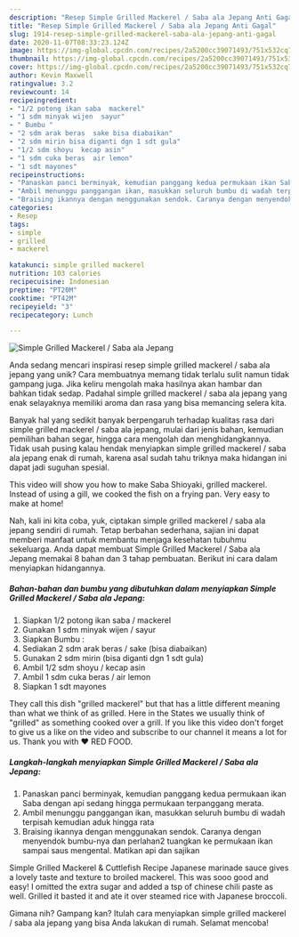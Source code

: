 ```yaml
---
description: "Resep Simple Grilled Mackerel / Saba ala Jepang Anti Gagal"
title: "Resep Simple Grilled Mackerel / Saba ala Jepang Anti Gagal"
slug: 1914-resep-simple-grilled-mackerel-saba-ala-jepang-anti-gagal
date: 2020-11-07T08:33:23.124Z
image: https://img-global.cpcdn.com/recipes/2a5200cc39071493/751x532cq70/simple-grilled-mackerel-saba-ala-jepang-foto-resep-utama.jpg
thumbnail: https://img-global.cpcdn.com/recipes/2a5200cc39071493/751x532cq70/simple-grilled-mackerel-saba-ala-jepang-foto-resep-utama.jpg
cover: https://img-global.cpcdn.com/recipes/2a5200cc39071493/751x532cq70/simple-grilled-mackerel-saba-ala-jepang-foto-resep-utama.jpg
author: Kevin Maxwell
ratingvalue: 3.2
reviewcount: 14
recipeingredient:
- "1/2 potong ikan saba  mackerel"
- "1 sdm minyak wijen  sayur"
- " Bumbu "
- "2 sdm arak beras  sake bisa diabaikan"
- "2 sdm mirin bisa diganti dgn 1 sdt gula"
- "1/2 sdm shoyu  kecap asin"
- "1 sdm cuka beras  air lemon"
- "1 sdt mayones"
recipeinstructions:
- "Panaskan panci berminyak, kemudian panggang kedua permukaan ikan Saba dengan api sedang hingga permukaan terpanggang merata."
- "Ambil menunggu panggangan ikan, masukkan seluruh bumbu di wadah terpisah kemudian aduk hingga rata"
- "Braising ikannya dengan menggunakan sendok. Caranya dengan menyendok bumbu-nya dan perlahan2 tuangkan ke permukaan ikan sampai saus mengental. Matikan api dan sajikan"
categories:
- Resep
tags:
- simple
- grilled
- mackerel

katakunci: simple grilled mackerel 
nutrition: 103 calories
recipecuisine: Indonesian
preptime: "PT20M"
cooktime: "PT42M"
recipeyield: "3"
recipecategory: Lunch

---
```



![Simple Grilled Mackerel / Saba ala Jepang](https://img-global.cpcdn.com/recipes/2a5200cc39071493/751x532cq70/simple-grilled-mackerel-saba-ala-jepang-foto-resep-utama.jpg)

Anda sedang mencari inspirasi resep simple grilled mackerel / saba ala jepang yang unik? Cara membuatnya memang tidak terlalu sulit namun tidak gampang juga. Jika keliru mengolah maka hasilnya akan hambar dan bahkan tidak sedap. Padahal simple grilled mackerel / saba ala jepang yang enak selayaknya memiliki aroma dan rasa yang bisa memancing selera kita.

Banyak hal yang sedikit banyak berpengaruh terhadap kualitas rasa dari simple grilled mackerel / saba ala jepang, mulai dari jenis bahan, kemudian pemilihan bahan segar, hingga cara mengolah dan menghidangkannya. Tidak usah pusing kalau hendak menyiapkan simple grilled mackerel / saba ala jepang enak di rumah, karena asal sudah tahu triknya maka hidangan ini dapat jadi suguhan spesial.

This video will show you how to make Saba Shioyaki, grilled mackerel. Instead of using a gill, we cooked the fish on a frying pan. Very easy to make at home!


Nah, kali ini kita coba, yuk, ciptakan simple grilled mackerel / saba ala jepang sendiri di rumah. Tetap berbahan sederhana, sajian ini dapat memberi manfaat untuk membantu menjaga kesehatan tubuhmu sekeluarga. Anda dapat membuat Simple Grilled Mackerel / Saba ala Jepang memakai 8 bahan dan 3 tahap pembuatan. Berikut ini cara dalam menyiapkan hidangannya.

<!--inarticleads1-->

##### Bahan-bahan dan bumbu yang dibutuhkan dalam menyiapkan Simple Grilled Mackerel / Saba ala Jepang:

1. Siapkan 1/2 potong ikan saba / mackerel
1. Gunakan 1 sdm minyak wijen / sayur
1. Siapkan  Bumbu :
1. Sediakan 2 sdm arak beras / sake (bisa diabaikan)
1. Gunakan 2 sdm mirin (bisa diganti dgn 1 sdt gula)
1. Ambil 1/2 sdm shoyu / kecap asin
1. Ambil 1 sdm cuka beras / air lemon
1. Siapkan 1 sdt mayones


They call this dish &#34;grilled mackerel&#34; but that has a little different meaning than what we think of as grilled. Here in the States we usually think of &#34;grilled&#34; as something cooked over a grill. If you like this video don&#39;t forget to give us a like on the video and subscribe to our channel it means a lot for us. Thank you with ❤️ RED FOOD. 

<!--inarticleads2-->

##### Langkah-langkah menyiapkan Simple Grilled Mackerel / Saba ala Jepang:

1. Panaskan panci berminyak, kemudian panggang kedua permukaan ikan Saba dengan api sedang hingga permukaan terpanggang merata.
1. Ambil menunggu panggangan ikan, masukkan seluruh bumbu di wadah terpisah kemudian aduk hingga rata
1. Braising ikannya dengan menggunakan sendok. Caranya dengan menyendok bumbu-nya dan perlahan2 tuangkan ke permukaan ikan sampai saus mengental. Matikan api dan sajikan


Simple Grilled Mackerel &amp; Cuttlefish Recipe Japanese marinade sauce gives a lovely taste and texture to broiled mackerel. This was sooo good and easy! I omitted the extra sugar and added a tsp of chinese chili paste as well. Grilled it basted it and ate it over steamed rice with Japanese broccoli. 

Gimana nih? Gampang kan? Itulah cara menyiapkan simple grilled mackerel / saba ala jepang yang bisa Anda lakukan di rumah. Selamat mencoba!
